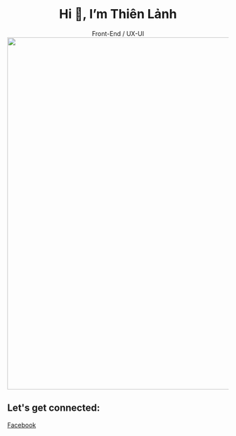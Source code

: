 
</br>
<h1 align="center"> Hi 👋, I’m Thiên Lảnh</h1>
<div  align="center"> Front-End / UX-UI </div>
<img  align="center" width="800" src="https://cdn.dribbble.com/users/1299339/screenshots/16895521/media/b20a1515c4100d79ee8ba77c12fa23da.gif">

<!---
thienlanh0602/thienlanh0602 is a ✨ special ✨ repository because its `README.md` (this file) appears on your GitHub profile.
You can click the Preview link to take a look at your changes.
--->


<h2 align="left"> Let's get connected:</h2>

[Facebook](https://www.facebook.com/thien.lanh.dep.trai/)
